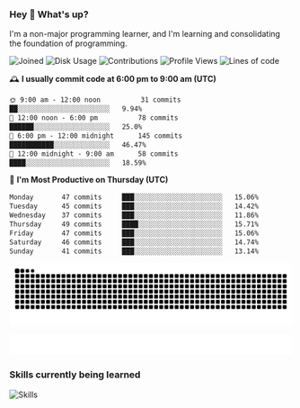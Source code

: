### Hey :wave: What's up?

I'm a non-major programming learner, and I'm learning and consolidating the foundation of programming.

<!--START_SECTION:waka-->
![Joined](http://img.shields.io/badge/Joined-8%20years%20ago-6D67E4?style=flat&labelColor=453C67)
![Disk Usage](http://img.shields.io/badge/Github%27s%20Storage-604.3%20MB-FD841F?style=flat&labelColor=E14D2A)
![Contributions](http://img.shields.io/badge/Contributions%20in%202024-136-7DCE13?style=flat&labelColor=2B7A0B)
![Profile Views](http://img.shields.io/badge/Profile%20Views-0-3AB4F2?style=flat&labelColor=0078AA)
![Lines of code](https://img.shields.io/badge/Lines%20of%20code-2%20Million%20Lines%20of%20code-FF8B8B?style=flat&labelColor=EB4747)

🕰️ **I usually commit code at 6:00 pm to 9:00 am (UTC)** 

```text
🌞 9:00 am - 12:00 noon          31 commits     ██░░░░░░░░░░░░░░░░░░░░░░░   9.94% 
🌆 12:00 noon - 6:00 pm          78 commits     ██████░░░░░░░░░░░░░░░░░░░   25.0% 
🌃 6:00 pm - 12:00 midnight      145 commits    ███████████░░░░░░░░░░░░░░   46.47% 
🌙 12:00 midnight - 9:00 am      58 commits     ████░░░░░░░░░░░░░░░░░░░░░   18.59%
```
📅 **I'm Most Productive on Thursday (UTC)** 

```text
Monday       47 commits     ███░░░░░░░░░░░░░░░░░░░░░░   15.06% 
Tuesday      45 commits     ███░░░░░░░░░░░░░░░░░░░░░░   14.42% 
Wednesday    37 commits     ███░░░░░░░░░░░░░░░░░░░░░░   11.86% 
Thursday     49 commits     ████░░░░░░░░░░░░░░░░░░░░░   15.71% 
Friday       47 commits     ███░░░░░░░░░░░░░░░░░░░░░░   15.06% 
Saturday     46 commits     ███░░░░░░░░░░░░░░░░░░░░░░   14.74% 
Sunday       41 commits     ███░░░░░░░░░░░░░░░░░░░░░░   13.14%
```

<!--END_SECTION:waka-->

![Snake animation](https://raw.githubusercontent.com/dirname/dirname/output/snake.svg)

![metrics](github-metrics.svg)

### Skills currently being learned

![Skills](https://skillicons.dev/icons?i=linux,rust,go,solidity,typescript,bash,git,postgres,mysql,redis,mongo,docker,kubernetes,grafana,prometheus)

